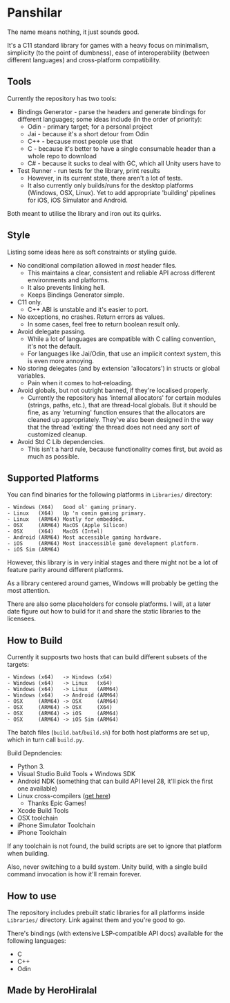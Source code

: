 # Panshilar

The name means nothing, it just sounds good.

It's a C11 standard library for games with a heavy focus on minimalism, simplicity (to the point of dumbness), ease of interoperability (between different languages) and cross-platform compatibility.

## Tools

Currently the repository has two tools:
- Bindings Generator - parse the headers and generate bindings for different languages; some ideas include (in the order of priority):
  - Odin - primary target; for a personal project
  - Jai - because it's a short detour from Odin
  - C++ - because most people use that
  - C - because it's better to have a single consumable header than a whole repo to download
  - C# - because it sucks to deal with GC, which all Unity users have to
- Test Runner - run tests for the library, print results
  - However, in its current state, there aren't a lot of tests.
  - It also currently only builds/runs for the desktop platforms (Windows, OSX, Linux). Yet to add appropriate 'building' pipelines for iOS, iOS Simulator and Android.

Both meant to utilise the library and iron out its quirks.

## Style

Listing some ideas here as soft constraints or styling guide.
- No conditional compilation allowed in _most_ header files.
  - This maintains a clear, consistent and reliable API across different environments and platforms.
  - It also prevents linking hell.
  - Keeps Bindings Generator simple.
- C11 only.
  - C++ ABI is unstable and it's easier to port.
- No exceptions, no crashes. Return errors as values.
  - In some cases, feel free to return boolean result only.
- Avoid delegate passing.
  - While a lot of languages are compatible with C calling convention, it's not the default.
  - For languages like Jai/Odin, that use an implicit context system, this is even more annoying.
- No storing delegates (and by extension 'allocators') in structs or global variables.
  - Pain when it comes to hot-reloading.
- Avoid globals, but not outright banned, if they're localised properly.
  - Currently the repository has 'internal allocators' for certain modules (strings, paths, etc.), that are thread-local globals. But it should be fine, as any 'returning' function ensures that the allocators are cleaned up appropriately. They've also been designed in the way that the thread 'exiting' the thread does not need any sort of customized cleanup.
- Avoid Std C Lib dependencies.
  - This isn't a hard rule, because functionality comes first, but avoid as much as possible.

## Supported Platforms

You can find binaries for the following platforms in `Libraries/` directory:
```plaintext
- Windows (X64)   Good ol' gaming primary.
- Linux   (X64)   Up 'n comin gaming primary.
- Linux   (ARM64) Mostly for embedded.
- OSX     (ARM64) MacOS (Apple Silicon)
- OSX     (X64)   MacOS (Intel)
- Android (ARM64) Most accessible gaming hardware.
- iOS     (ARM64) Most inaccessible game development platform.
- iOS Sim (ARM64)
```

However, this library is in very initial stages and there might not be a lot of feature parity around different platforms.

As a library centered around games, Windows will probably be getting the most attention.

There are also some placeholders for console platforms. I will, at a later date figure out how to build for it and share the static libraries to the licensees.

## How to Build

Currently it supposrts two hosts that can build different subsets of the targets:
```plaintext
- Windows (x64)   -> Windows (x64)
- Windows (x64)   -> Linux   (x64)
- Windows (x64)   -> Linux   (ARM64)
- Windows (x64)   -> Android (ARM64)
- OSX     (ARM64) -> OSX     (ARM64)
- OSX     (ARM64) -> OSX     (X64)
- OSX     (ARM64) -> iOS     (ARM64)
- OSX     (ARM64) -> iOS Sim (ARM64)
```

The batch files (`build.bat`/`build.sh`) for both host platforms are set up, which in turn call `build.py`.

Build Depndencies:
- Python 3.
- Visual Studio Build Tools + Windows SDK
- Android NDK (something that can build API level 28, it'll pick the first one available)
- Linux cross-compilers ([get here](https://dev.epicgames.com/documentation/en-us/unreal-engine/linux-development-requirements-for-unreal-engine#version-history))
  - Thanks Epic Games!
- Xcode Build Tools
- OSX toolchain
- iPhone Simulator Toolchain
- iPhone Toolchain

If any toolchain is not found, the build scripts are set to ignore that platform when building.

Also, never switching to a build system. Unity build, with a single build command invocation is how it'll remain forever.

## How to use

The repository includes prebuilt static libraries for all platforms inside `Libraries/` directory. Link against them and you're good to go.

There's bindings (with extensive LSP-compatible API docs) available for the following languages:
- C
- C++
- Odin

## Made by HeroHiralal
